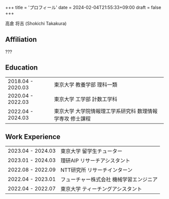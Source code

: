 +++
title = 'プロフィール'
date = 2024-02-04T21:55:33+09:00
draft = false
+++

高倉 将吉 (Shokichi Takakura)  

## Affiliation

???

## Education
|                   |                                                           |
| ----------------- | --------------------------------------------------------- |
| 2018.04 - 2020.03 | 東京大学 教養学部 理科一類                                |
| 2020.04 - 2022.03 | 東京大学 工学部 計数工学科                                |
| 2022.04 - 2024.03 | 東京大学 大学院情報理工学系研究科 数理情報学専攻 修士課程 |

## Work Experience

|                   |                                         |
| ----------------- | --------------------------------------- |
| 2023.04 - 2024.03 | 東京大学 留学生チューター               |
| 2023.01 - 2024.03 | 理研AIP リサーチアシスタント            |
| 2022.08 - 2022.09 | NTT研究所 リサーチインターン            |
| 2022.04 - 2023.01 | フューチャー株式会社 機械学習エンジニア |
| 2022.04 - 2022.07 | 東京大学 ティーチングアシスタント       |